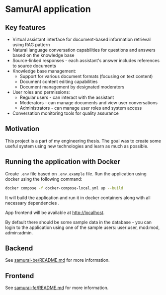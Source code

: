 # SamurAI application

## Key features

* Virtual assistant interface for document-based information retrieval using RAG pattern
* Natural language conversation capabilities for questions and answers based on the knowledge base
* Source-linked responses - each assistant's answer includes references to source documents
* Knowledge base management:
  * Support for various document formats (focusing on text content)
  * Document content editing capabilities
  * Document management by designated moderators
* User roles and permissions:
  * Regular users - can interact with the assistant
  * Moderators - can manage documents and view user conversations
  * Administrators - can manage user roles and system access
* Conversation monitoring tools for quality assurance

## Motivation

This project is a part of my engineering thesis. The goal was to create some useful system using new technologies and learn as much as possible.

## Running the application with Docker

Create `.env` file based on `.env.example` file.
Run the application using docker using the following command:

```bash
docker compose -f docker-compose-local.yml up --build
```

It will build the application and run it in docker containers along with all necessary dependencies .

App frontend will be available at [http://localhost](http://localhost).

By default there should be some sample data in the database - you can login to the application using one of the sample users: user:user, mod:mod, admin:admin.

## Backend

See [samurai-be/README.md](samurai-be/README.md) for more information.

## Frontend

See [samurai-fe/README.md](samurai-fe/README.md) for more information.
